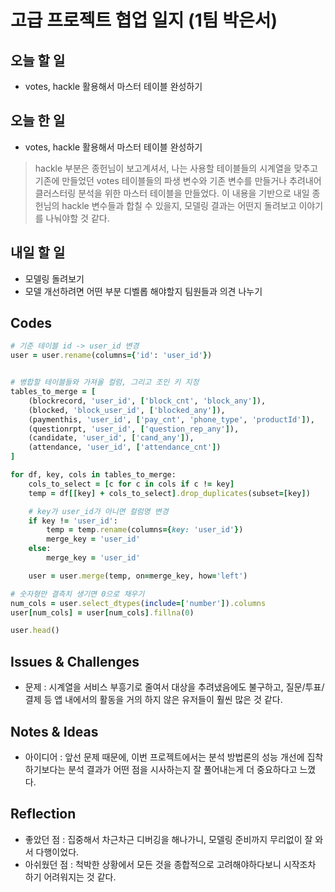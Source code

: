 # 고급 프로젝트 협업 일지 (1팀 박은서)

## 오늘 할 일
* votes, hackle 활용해서 마스터 테이블 완성하기
## 오늘 한 일
* votes, hackle 활용해서 마스터 테이블 완성하기
> hackle 부분은 종헌님이 보고계셔서, 나는 사용할 테이블들의 시계열을 맞추고 기존에 만들었던 votes 테이블들의 파생 변수와 기존 변수를 만들거나 추려내어 클러스터링 분석을 위한 마스터 테이블을 만들었다. 이 내용을 기반으로 내일 종헌님의 hackle 변수들과 합칠 수 있을지, 모델링 결과는 어떤지 돌려보고 이야기를 나눠야할 것 같다.
## 내일 할 일
* 모델링 돌려보기
* 모델 개선하려면 어떤 부분 디벨롭 해야할지 팀원들과 의견 나누기
## Codes
```ruby
# 기준 테이블 id -> user_id 변경
user = user.rename(columns={'id': 'user_id'})


# 병합할 테이블들와 가져올 컬럼, 그리고 조인 키 지정
tables_to_merge = [
    (blockrecord, 'user_id', ['block_cnt', 'block_any']),
    (blocked, 'block_user_id', ['blocked_any']),
    (paymenthis, 'user_id', ['pay_cnt', 'phone_type', 'productId']),
    (questionrpt, 'user_id', ['question_rep_any']),
    (candidate, 'user_id', ['cand_any']),
    (attendance, 'user_id', ['attendance_cnt'])
]

for df, key, cols in tables_to_merge:
    cols_to_select = [c for c in cols if c != key]
    temp = df[[key] + cols_to_select].drop_duplicates(subset=[key])

    # key가 user_id가 아니면 컬럼명 변경
    if key != 'user_id':
        temp = temp.rename(columns={key: 'user_id'})
        merge_key = 'user_id'
    else:
        merge_key = 'user_id'

    user = user.merge(temp, on=merge_key, how='left')

# 숫자형만 결측치 생기면 0으로 채우기
num_cols = user.select_dtypes(include=['number']).columns
user[num_cols] = user[num_cols].fillna(0)

user.head()
```
## Issues & Challenges
* 문제 : 시계열을 서비스 부흥기로 줄여서 대상을 추려냈음에도 불구하고, 질문/투표/결제 등 앱 내에서의 활동을 거의 하지 않은 유저들이 훨씬 많은 것 같다.
## Notes & Ideas
* 아이디어 : 앞선 문제 때문에, 이번 프로젝트에서는 분석 방법론의 성능 개선에 집착하기보다는 분석 결과가 어떤 점을 시사하는지 잘 풀어내는게 더 중요하다고 느꼈다.
## Reflection
* 좋았던 점 : 집중해서 차근차근 디버깅을 해나가니, 모델링 준비까지 무리없이 잘 와서 다행이었다.
* 아쉬웠던 점 : 척박한 상황에서 모든 것을 종합적으로 고려해야하다보니 시작조차 하기 어려워지는 것 같다.

